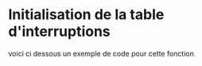 # Initialisation de la table d'interruptions

voici ci dessous un exemple de code pour cette fonction